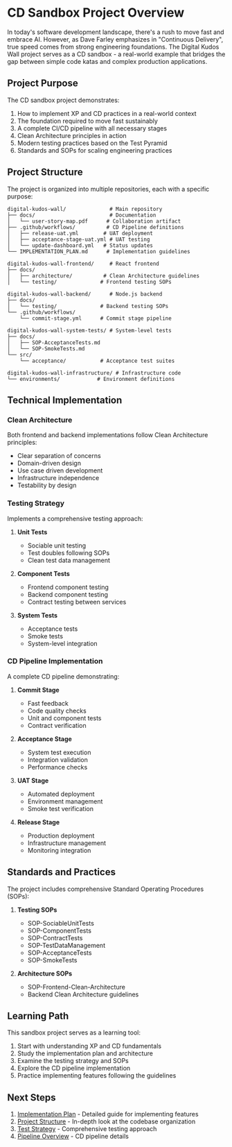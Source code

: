 # CD Sandbox Project Overview

In today's software development landscape, there's a rush to move fast and embrace AI. However, as Dave Farley emphasizes in "Continuous Delivery", true speed comes from strong engineering foundations. The Digital Kudos Wall project serves as a CD sandbox - a real-world example that bridges the gap between simple code katas and complex production applications.

## Project Purpose

The CD sandbox project demonstrates:

1. How to implement XP and CD practices in a real-world context
2. The foundation required to move fast sustainably
3. A complete CI/CD pipeline with all necessary stages
4. Clean Architecture principles in action
5. Modern testing practices based on the Test Pyramid
6. Standards and SOPs for scaling engineering practices

## Project Structure

The project is organized into multiple repositories, each with a specific purpose:

```
digital-kudos-wall/              # Main repository
├── docs/                        # Documentation
│   └── user-story-map.pdf      # Collaboration artifact
├── .github/workflows/          # CD Pipeline definitions
│   ├── release-uat.yml        # UAT deployment
│   ├── acceptance-stage-uat.yml # UAT testing
│   └── update-dashboard.yml   # Status updates
└── IMPLEMENTATION_PLAN.md      # Implementation guidelines

digital-kudos-wall-frontend/     # React frontend
├── docs/
│   ├── architecture/          # Clean Architecture guidelines
│   └── testing/              # Frontend testing SOPs

digital-kudos-wall-backend/      # Node.js backend
├── docs/
│   └── testing/              # Backend testing SOPs
└── .github/workflows/
    └── commit-stage.yml      # Commit stage pipeline

digital-kudos-wall-system-tests/ # System-level tests
├── docs/
│   ├── SOP-AcceptanceTests.md
│   └── SOP-SmokeTests.md
└── src/
    └── acceptance/           # Acceptance test suites

digital-kudos-wall-infrastructure/ # Infrastructure code
└── environments/            # Environment definitions
```

## Technical Implementation

### Clean Architecture

Both frontend and backend implementations follow Clean Architecture principles:

- Clear separation of concerns
- Domain-driven design
- Use case driven development
- Infrastructure independence
- Testability by design

### Testing Strategy

Implements a comprehensive testing approach:

1. **Unit Tests**

   - Sociable unit testing
   - Test doubles following SOPs
   - Clean test data management

2. **Component Tests**

   - Frontend component testing
   - Backend component testing
   - Contract testing between services

3. **System Tests**
   - Acceptance tests
   - Smoke tests
   - System-level integration

### CD Pipeline Implementation

A complete CD pipeline demonstrating:

1. **Commit Stage**

   - Fast feedback
   - Code quality checks
   - Unit and component tests
   - Contract verification

2. **Acceptance Stage**

   - System test execution
   - Integration validation
   - Performance checks

3. **UAT Stage**

   - Automated deployment
   - Environment management
   - Smoke test verification

4. **Release Stage**
   - Production deployment
   - Infrastructure management
   - Monitoring integration

## Standards and Practices

The project includes comprehensive Standard Operating Procedures (SOPs):

1. **Testing SOPs**

   - SOP-SociableUnitTests
   - SOP-ComponentTests
   - SOP-ContractTests
   - SOP-TestDataManagement
   - SOP-AcceptanceTests
   - SOP-SmokeTests

2. **Architecture SOPs**
   - SOP-Frontend-Clean-Architecture
   - Backend Clean Architecture guidelines

## Learning Path

This sandbox project serves as a learning tool:

1. Start with understanding XP and CD fundamentals
2. Study the implementation plan and architecture
3. Examine the testing strategy and SOPs
4. Explore the CD pipeline implementation
5. Practice implementing features following the guidelines

## Next Steps

1. [Implementation Plan](./implementation-plan.md) - Detailed guide for implementing features
2. [Project Structure](./project-structure.md) - In-depth look at the codebase organization
3. [Test Strategy](./test-strategy.md) - Comprehensive testing approach
4. [Pipeline Overview](../pipeline/overview.md) - CD pipeline details

